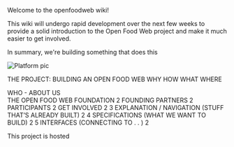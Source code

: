 Welcome to the openfoodweb wiki!

This wiki will undergo rapid development over the next few weeks to provide a solid introduction to the Open Food Web project and make it much easier to get involved.

In summary, we're building something that does this

![Platform pic](http://openfoodweb.org/foundation/wp-content/uploads/2012/12/OFW-Platform-pic.png)

THE PROJECT: BUILDING AN OPEN FOOD WEB
WHY	
HOW
WHAT
WHERE

WHO - ABOUT US	
THE OPEN FOOD WEB FOUNDATION	2
FOUNDING PARTNERS	2
PARTICIPANTS	2
	GET INVOLVED	2
3	EXPLANATION / NAVIGATION (STUFF THAT’S ALREADY BUILT)	2
4	SPECIFICATIONS (WHAT WE WANT TO BUILD)	2
5	INTERFACES (CONNECTING TO . . )	2


This project is hosted 